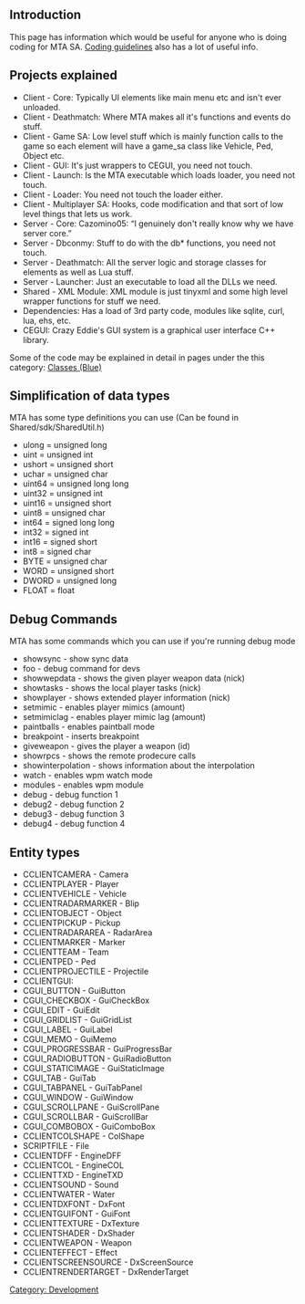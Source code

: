 Introduction
------------

This page has information which would be useful for anyone who is doing coding for MTA SA. [Coding guidelines](/docs/Coding_guidelines.md "wikilink") also has a lot of useful info.

Projects explained
------------------

-   Client - Core: Typically UI elements like main menu etc and isn't ever unloaded.
-   Client - Deathmatch: Where MTA makes all it's functions and events do stuff.
-   Client - Game SA: Low level stuff which is mainly function calls to the game so each element will have a game\_sa class like Vehicle, Ped, Object etc.
-   Client - GUI: It's just wrappers to CEGUI, you need not touch.
-   Client - Launch: Is the MTA executable which loads loader, you need not touch.
-   Client - Loader: You need not touch the loader either.
-   Client - Multiplayer SA: Hooks, code modification and that sort of low level things that lets us work.
-   Server - Core: Cazomino05: “I genuinely don't really know why we have server core.”
-   Server - Dbconmy: Stuff to do with the db\* functions, you need not touch.
-   Server - Deathmatch: All the server logic and storage classes for elements as well as Lua stuff.
-   Server - Launcher: Just an executable to load all the DLLs we need.
-   Shared - XML Module: XML module is just tinyxml and some high level wrapper functions for stuff we need.
-   Dependencies: Has a load of 3rd party code, modules like sqlite, curl, lua, ehs, etc.
-   CEGUI: Crazy Eddie's GUI system is a graphical user interface C++ library.

Some of the code may be explained in detail in pages under the this category: [Classes (Blue)](/docs/:Category:Classes_(Blue).md "wikilink")

Simplification of data types
----------------------------

MTA has some type definitions you can use (Can be found in Shared/sdk/SharedUtil.h)

-   ulong = unsigned long
-   uint = unsigned int
-   ushort = unsigned short
-   uchar = unsigned char
-   uint64 = unsigned long long
-   uint32 = unsigned int
-   uint16 = unsigned short
-   uint8 = unsigned char
-   int64 = signed long long
-   int32 = signed int
-   int16 = signed short
-   int8 = signed char
-   BYTE = unsigned char
-   WORD = unsigned short
-   DWORD = unsigned long
-   FLOAT = float

Debug Commands
--------------

MTA has some commands which you can use if you're running debug mode

-   showsync - show sync data
-   foo - debug command for devs
-   showwepdata - shows the given player weapon data (nick)
-   showtasks - shows the local player tasks (nick)
-   showplayer - shows extended player information (nick)
-   setmimic - enables player mimics (amount)
-   setmimiclag - enables player mimic lag (amount)
-   paintballs - enables paintball mode
-   breakpoint - inserts breakpoint
-   giveweapon - gives the player a weapon (id)
-   showrpcs - shows the remote prodecure calls
-   showinterpolation - shows information about the interpolation
-   watch - enables wpm watch mode
-   modules - enables wpm module
-   debug - debug function 1
-   debug2 - debug function 2
-   debug3 - debug function 3
-   debug4 - debug function 4

Entity types
------------

-   CCLIENTCAMERA - Camera
-   CCLIENTPLAYER - Player
-   CCLIENTVEHICLE - Vehicle
-   CCLIENTRADARMARKER - Blip
-   CCLIENTOBJECT - Object
-   CCLIENTPICKUP - Pickup
-   CCLIENTRADARAREA - RadarArea
-   CCLIENTMARKER - Marker
-   CCLIENTTEAM - Team
-   CCLIENTPED - Ped
-   CCLIENTPROJECTILE - Projectile
-   CCLIENTGUI:
-   CGUI\_BUTTON - GuiButton
-   CGUI\_CHECKBOX - GuiCheckBox
-   CGUI\_EDIT - GuiEdit
-   CGUI\_GRIDLIST - GuiGridList
-   CGUI\_LABEL - GuiLabel
-   CGUI\_MEMO - GuiMemo
-   CGUI\_PROGRESSBAR - GuiProgressBar
-   CGUI\_RADIOBUTTON - GuiRadioButton
-   CGUI\_STATICIMAGE - GuiStaticImage
-   CGUI\_TAB - GuiTab
-   CGUI\_TABPANEL - GuiTabPanel
-   CGUI\_WINDOW - GuiWindow
-   CGUI\_SCROLLPANE - GuiScrollPane
-   CGUI\_SCROLLBAR - GuiScrollBar
-   CGUI\_COMBOBOX - GuiComboBox
-   CCLIENTCOLSHAPE - ColShape
-   SCRIPTFILE - File
-   CCLIENTDFF - EngineDFF
-   CCLIENTCOL - EngineCOL
-   CCLIENTTXD - EngineTXD
-   CCLIENTSOUND - Sound
-   CCLIENTWATER - Water
-   CCLIENTDXFONT - DxFont
-   CCLIENTGUIFONT - GuiFont
-   CCLIENTTEXTURE - DxTexture
-   CCLIENTSHADER - DxShader
-   CCLIENTWEAPON - Weapon
-   CCLIENTEFFECT - Effect
-   CCLIENTSCREENSOURCE - DxScreenSource
-   CCLIENTRENDERTARGET - DxRenderTarget

[Category: Development](/docs/Category:_Development.md "wikilink")
